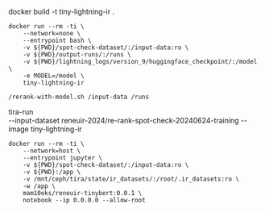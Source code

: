 docker build -t tiny-lightning-ir .

```
docker run --rm -ti \
    --network=none \
    --entrypoint bash \
    -v ${PWD}/spot-check-dataset/:/input-data:ro \
    -v ${PWD}/output-runs/:/runs \
    -v ${PWD}/lightning_logs/version_9/huggingface_checkpoint/:/model \
    -e MODEL=/model \
    tiny-lightning-ir
```

```
/rerank-with-model.sh /input-data /runs
```

tira-run \
	--input-dataset reneuir-2024/re-rank-spot-check-20240624-training
	--image tiny-lightning-ir

```
docker run --rm -ti \
    --network=host \
    --entrypoint jupyter \
    -v ${PWD}/spot-check-dataset/:/input-data:ro \
    -v ${PWD}:/app \
    -v /mnt/ceph/tira/state/ir_datasets/:/root/.ir_datasets:ro \
    -w /app \
    mam10eks/reneuir-tinybert:0.0.1 \
    notebook --ip 0.0.0.0 --allow-root
```
